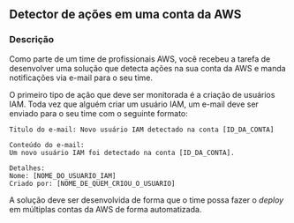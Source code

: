 ## Detector de ações em uma conta da AWS

### Descrição

Como parte de um time de profissionais AWS, você recebeu a tarefa de desenvolver uma solução que detecta ações na sua conta da AWS e manda notificações via e-mail para o seu time.

O primeiro tipo de ação que deve ser monitorada é a criação de usuários IAM. Toda vez que alguém criar um usuário IAM, um e-mail deve ser enviado para o seu time com o seguinte formato:

```
Titulo do e-mail: Novo usuário IAM detectado na conta [ID_DA_CONTA]

Conteúdo do e-mail:
Um novo usuário IAM foi detectado na conta [ID_DA_CONTA].

Detalhes:
Nome: [NOME_DO_USUARIO_IAM]
Criado por: [NOME_DE_QUEM_CRIOU_O_USUARIO]

```

A solução deve ser desenvolvida de forma que o time possa fazer o _deploy_ em múltiplas contas da AWS de forma automatizada.
